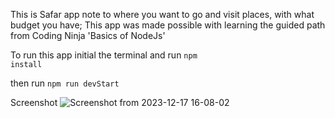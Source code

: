 This is Safar app note to where you want to go and visit places, with what budget you have;
This app was made possible with learning the guided path from Coding Ninja 'Basics of NodeJs'

To run this app
initial the terminal and run
<code>npm install</code>

then run
<code>npm run devStart</code>

Screenshot
![Screenshot from 2023-12-17 16-08-02](https://github.com/deepak9962/Safar-NodeJS-App/assets/56271448/9cb03bce-133f-4aef-9356-608dbb14de8f)
